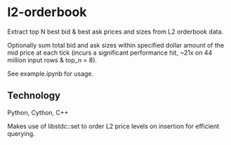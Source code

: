# l2-orderbook

Extract top N best bid & best ask prices and sizes from L2 orderbook data. 

Optionally sum total bid and ask sizes within specified dollar amount of the mid price at each tick (incurs a significant performance hit, ~21x on 44 million input rows & top_n = 8). 

See example.ipynb for usage.

## Technology

Python, Cython, C++

Makes use of libstdc::set to order L2 price levels on insertion for efficient querying.
